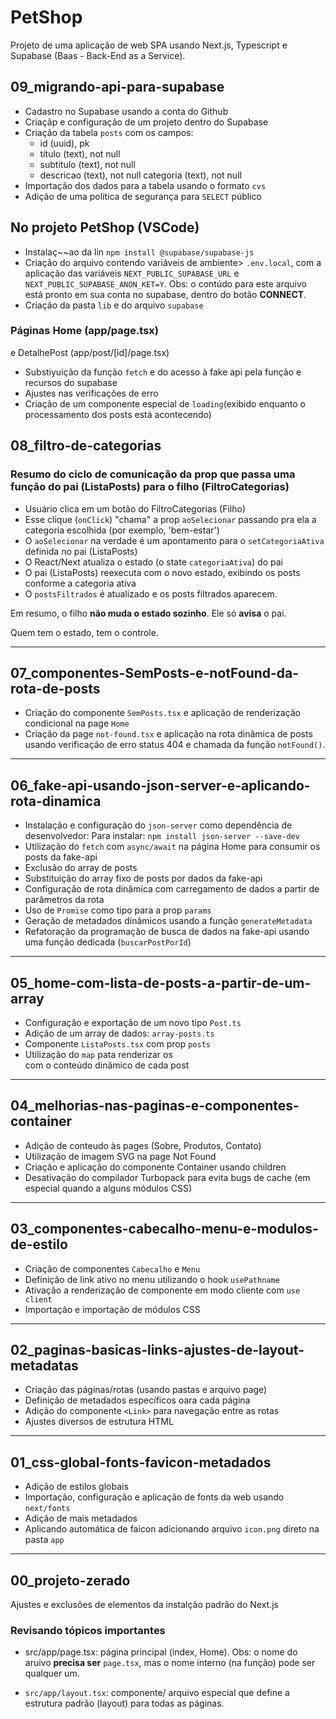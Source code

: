 # PetShop

Projeto de uma aplicação de web SPA usando Next.js, Typescript e Supabase (Baas - Back-End as a Service).

## 09_migrando-api-para-supabase

- Cadastro no Supabase usando a conta do Github
- Criaçãp e configuração de um projeto dentro do Supabase
- Criação da tabela `posts` com os campos:
  - id (uuid), pk
  - título (text), not null
  - subtitulo (text), not null
  - descricao (text), not null
    categoria (text), not null
- Importação dos dados para a tabela usando o formato `cvs`
- Adição de uma política de segurança para `SELECT` público

## No projeto PetShop (VSCode)

- Instalaç~~ao da lin `npm install @supabase/supabase-js`
- Criação do arquivo contendo variáveis de ambiente> `.env.local`, com a aplicação das variáveis `NEXT_PUBLIC_SUPABASE_URL` e `NEXT_PUBLIC_SUPABASE_ANON_KET=Y`. Obs: o contúdo para este arquivo está pronto em sua conta no supabase, dentro do botão **CONNECT**.
- Criação da pasta `lib` e do arquivo `supabase`

### Páginas Home (app/page.tsx)

e DetalhePost (app/post/[id]/page.tsx)

- Substiyuição da função `fetch` e do acesso à fake api pela função e recursos do supabase
- Ajustes nas verificações de erro
- Criação de um componente especial de `loading`(exibido enquanto o processamento dos posts está acontecendo)

## 08_filtro-de-categorias

### Resumo do ciclo de comunicação da prop que passa uma função do pai (ListaPosts) para o filho (FiltroCategorias)

- Usuário clica em um botão do FiltroCategorias (Filho)
- Esse clique (`onClick`) "chama" a prop `aoSelecionar` passando pra ela a categoria escolhida (por exemplo, 'bem-estar')
- O `aoSelecionar` na verdade é um apontamento para o `setCategoriaAtiva` definida no pai (ListaPosts)
- O React/Next atualiza o estado (o state `categoriaAtiva`) do pai
- O pai (ListaPosts) reexecuta com o novo estado, exibindo os posts conforme a categoria ativa
- O `postsFiltrados` é atualizado e os posts filtrados aparecem.

Em resumo, o filho **não muda o estado sozinho**. Ele só **avisa** o pai.

Quem tem o estado, tem o controle.

---

## 07_componentes-SemPosts-e-notFound-da-rota-de-posts

- Criação do componente `SemPosts.tsx` e aplicação de renderização condicional na page `Home`
- Criação da page `not-found.tsx` e aplicação na rota dinâmica de posts usando verificação de erro status 404 e chamada da função `notFound()`.

---

## 06_fake-api-usando-json-server-e-aplicando-rota-dinamica

- Instalação e configuração do `json-server` como dependência de desenvolvedor: Para instalar: `npm install json-server --save-dev`
- Utilização do `fetch` com `async/await` na página Home para consumir os posts da fake-api
- Exclusão do array de posts
- Substituição do array fixo de posts por dados da fake-api
- Configuração de rota dinâmica com carregamento de dados a partir de parâmetros da rota
- Uso de `Promise` como tipo para a prop `params`
- Geração de metadados dinâmicos usando a função `generateMetadata`
- Refatoração da programação de busca de dados na fake-api usando uma função dedicada (`buscarPostPorId`)

---

## 05_home-com-lista-de-posts-a-partir-de-um-array

- Configuração e exportação de um novo tipo `Post.ts`
- Adição de um array de dados: `array-posts.ts`
- Componente `ListaPosts.tsx` com prop `posts`
- Utilização do `map` pata renderizar os <article> com o conteúdo dinâmico de cada post

---

## 04_melhorias-nas-paginas-e-componentes-container

- Adição de conteudo às pages (Sobre, Produtos, Contato)
- Utilização de imagem SVG na page Not Found
- Criação e aplicação do componente Container usando children
- Desativação do compilador Turbopack para evita bugs de cache (em especial quando a alguns módulos CSS)

---

## 03_componentes-cabecalho-menu-e-modulos-de-estilo

- Criação de componentes `Cabecalho` e `Menu`
- Definição de link ativo no menu utilizando o hook `usePathname`
- Ativação a renderização de componente em modo cliente com `use client`
- Importação e importação de módulos CSS

---

## 02_paginas-basicas-links-ajustes-de-layout-metadatas

- Criação das páginas/rotas (usando pastas e arquivo page)
- Definição de metadados específicos oara cada página
- Adição do componente `<Link>` para navegação entre as rotas
- Ajustes diversos de estrutura HTML

---

## 01_css-global-fonts-favicon-metadados

- Adição de estilos globais
- Importação, configuração e aplicação de fonts da web usando `next/fonts`
- Adição de mais metadados
- Aplicando automática de faicon adicionando arquivo `icon.png` direto na pasta `app`

---

## 00_projeto-zerado

Ajustes e exclusões de elementos da instalção padrão do Next.js

### Revisando tópicos importantes

- src/app/page.tsx: página principal (index, Home). Obs: o nome do aruivo **precisa ser** `page.tsx`, mas o nome interno (na função) pode ser qualquer um.

- `src/app/layout.tsx`: componente/ arquivo especial que define a estrutura padrão (layout) para todas as páginas.
